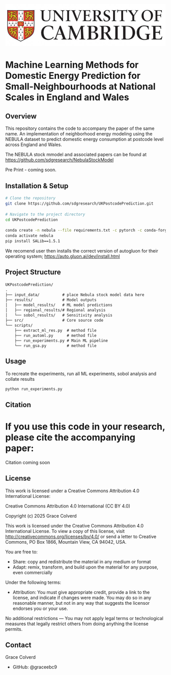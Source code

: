 ![Project Logo](images/logo.jpg)
# Machine Learning Methods for Domestic Energy Prediction for Small-Neighbourhoods at National Scales in England and Wales

## Overview

This repository contains the code to accompany the paper of the same name. An implementation of neighborhood energy modeling using the NEBULA dataset to predict domestic energy consumption at postcode level across England and Wales.

The NEBULA stock mmodel and associated papers can be found at https://github.com/sdgresearch/NebulaStockModel

Pre Print - coming soon.

## Installation & Setup

```bash
# Clone the repository
git clone https://github.com/sdgresearch/UKPostcodePrediction.git

# Navigate to the project directory
cd UKPostcodePrediction

conda create -n nebula --file requirements.txt -c pytorch -c conda-forge -c defaults
conda activate nebula
pip install SALib==1.5.1

```
We recomend user then installs the correct version of autogluon for their operating system; https://auto.gluon.ai/dev/install.html

## Project Structure

```
UKPostcodePrediction/
.
├── input_data/          # place Nebula stock model data here
├── results/             # Model outputs
│   ├── model_results/   # ML model predictions
│   ├── regional_results/# Regional analysis 
│   └── sobol_results/   # Sensitivity analysis  
├── src/                 # Core source code
└── scripts/
    ├── extract_ml_res.py  # method file
    ├── run_automl.py      # method file
    ├── run_experiments.py # Main ML pipeline
    └── run_gsa.py         # method file 
```

## Usage
To recreate the experiments, run all ML experiments, sobol analysis and collate results 

```python
python run_experiments.py

```

## Citation

# If you use this code in your research, please cite the accompanying paper:

Citation coming soon


## License

This work is licensed under a Creative Commons Attribution 4.0 International License:

Creative Commons Attribution 4.0 International (CC BY 4.0)

Copyright (c) 2025 Grace Colverd

This work is licensed under the Creative Commons Attribution 4.0 International License. 
To view a copy of this license, visit http://creativecommons.org/licenses/by/4.0/ or 
send a letter to Creative Commons, PO Box 1866, Mountain View, CA 94042, USA.

You are free to:
- Share: copy and redistribute the material in any medium or format
- Adapt: remix, transform, and build upon the material for any purpose, even commercially

Under the following terms:
- Attribution: You must give appropriate credit, provide a link to the license, and 
  indicate if changes were made. You may do so in any reasonable manner, but not in 
  any way that suggests the licensor endorses you or your use.

No additional restrictions — You may not apply legal terms or technological measures 
that legally restrict others from doing anything the license permits.



## Contact

Grace Colverd
- GitHub: @graceebc9

